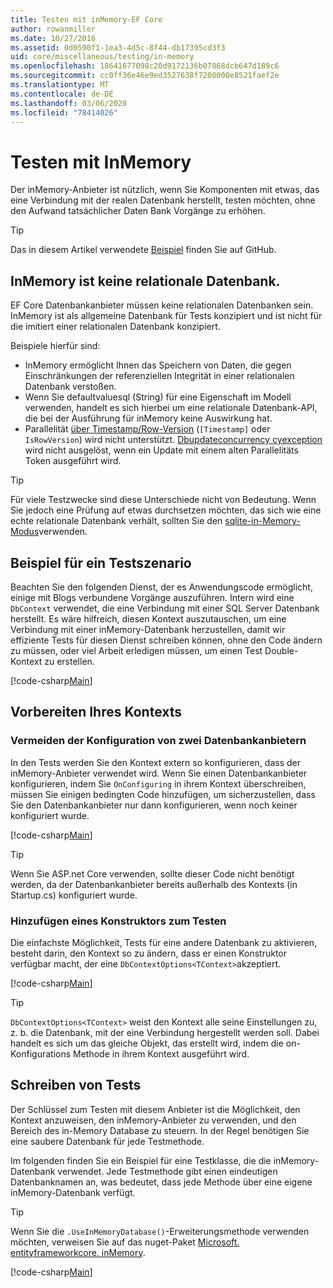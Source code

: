 ```yaml
---
title: Testen mit inMemory-EF Core
author: rowanmiller
ms.date: 10/27/2016
ms.assetid: 0d0590f1-1ea3-4d5c-8f44-db17395cd3f3
uid: core/miscellaneous/testing/in-memory
ms.openlocfilehash: 18641677098c20d9172136b07868dcb647d189c6
ms.sourcegitcommit: cc0ff36e46e9ed3527638f7208000e8521faef2e
ms.translationtype: MT
ms.contentlocale: de-DE
ms.lasthandoff: 03/06/2020
ms.locfileid: "78414026"
---
```

# <a name="testing-with-inmemory"></a>Testen mit InMemory

Der inMemory-Anbieter ist nützlich, wenn Sie Komponenten mit etwas, das eine Verbindung mit der realen Datenbank herstellt, testen möchten, ohne den Aufwand tatsächlicher Daten Bank Vorgänge zu erhöhen.

> [!TIP]  
> Das in diesem Artikel verwendete [Beispiel](https://github.com/dotnet/EntityFramework.Docs/tree/master/samples/core/Miscellaneous/Testing) finden Sie auf GitHub.

## <a name="inmemory-is-not-a-relational-database"></a>InMemory ist keine relationale Datenbank.

EF Core Datenbankanbieter müssen keine relationalen Datenbanken sein. InMemory ist als allgemeine Datenbank für Tests konzipiert und ist nicht für die imitiert einer relationalen Datenbank konzipiert.

Beispiele hierfür sind:

* InMemory ermöglicht Ihnen das Speichern von Daten, die gegen Einschränkungen der referenziellen Integrität in einer relationalen Datenbank verstoßen.
* Wenn Sie defaultvaluesql (String) für eine Eigenschaft im Modell verwenden, handelt es sich hierbei um eine relationale Datenbank-API, die bei der Ausführung für inMemory keine Auswirkung hat.
* Parallelität [über Timestamp/Row-Version](xref:core/modeling/concurrency#timestamprowversion) (`[Timestamp]` oder `IsRowVersion`) wird nicht unterstützt. [Dbupdateconcurrency cyexception](https://docs.microsoft.com/dotnet/api/microsoft.entityframeworkcore.dbupdateconcurrencyexception) wird nicht ausgelöst, wenn ein Update mit einem alten Parallelitäts Token ausgeführt wird.

> [!TIP]  
> Für viele Testzwecke sind diese Unterschiede nicht von Bedeutung. Wenn Sie jedoch eine Prüfung auf etwas durchsetzen möchten, das sich wie eine echte relationale Datenbank verhält, sollten Sie den [sqlite-in-Memory-Modus](sqlite.md)verwenden.

## <a name="example-testing-scenario"></a>Beispiel für ein Testszenario

Beachten Sie den folgenden Dienst, der es Anwendungscode ermöglicht, einige mit Blogs verbundene Vorgänge auszuführen. Intern wird eine `DbContext` verwendet, die eine Verbindung mit einer SQL Server Datenbank herstellt. Es wäre hilfreich, diesen Kontext auszutauschen, um eine Verbindung mit einer inMemory-Datenbank herzustellen, damit wir effiziente Tests für diesen Dienst schreiben können, ohne den Code ändern zu müssen, oder viel Arbeit erledigen müssen, um einen Test Double-Kontext zu erstellen.

[!code-csharp[Main](../../../../samples/core/Miscellaneous/Testing/BusinessLogic/BlogService.cs)]

## <a name="get-your-context-ready"></a>Vorbereiten Ihres Kontexts

### <a name="avoid-configuring-two-database-providers"></a>Vermeiden der Konfiguration von zwei Datenbankanbietern

In den Tests werden Sie den Kontext extern so konfigurieren, dass der inMemory-Anbieter verwendet wird. Wenn Sie einen Datenbankanbieter konfigurieren, indem Sie `OnConfiguring` in ihrem Kontext überschreiben, müssen Sie einigen bedingten Code hinzufügen, um sicherzustellen, dass Sie den Datenbankanbieter nur dann konfigurieren, wenn noch keiner konfiguriert wurde.

[!code-csharp[Main](../../../../samples/core/Miscellaneous/Testing/BusinessLogic/BloggingContext.cs#OnConfiguring)]

> [!TIP]  
> Wenn Sie ASP.net Core verwenden, sollte dieser Code nicht benötigt werden, da der Datenbankanbieter bereits außerhalb des Kontexts (in Startup.cs) konfiguriert wurde.

### <a name="add-a-constructor-for-testing"></a>Hinzufügen eines Konstruktors zum Testen

Die einfachste Möglichkeit, Tests für eine andere Datenbank zu aktivieren, besteht darin, den Kontext so zu ändern, dass er einen Konstruktor verfügbar macht, der eine `DbContextOptions<TContext>`akzeptiert.

[!code-csharp[Main](../../../../samples/core/Miscellaneous/Testing/BusinessLogic/BloggingContext.cs#Constructors)]

> [!TIP]  
> `DbContextOptions<TContext>` weist den Kontext alle seine Einstellungen zu, z. b. die Datenbank, mit der eine Verbindung hergestellt werden soll. Dabei handelt es sich um das gleiche Objekt, das erstellt wird, indem die on-Konfigurations Methode in ihrem Kontext ausgeführt wird.

## <a name="writing-tests"></a>Schreiben von Tests

Der Schlüssel zum Testen mit diesem Anbieter ist die Möglichkeit, den Kontext anzuweisen, den inMemory-Anbieter zu verwenden, und den Bereich des in-Memory Database zu steuern. In der Regel benötigen Sie eine saubere Datenbank für jede Testmethode.

Im folgenden finden Sie ein Beispiel für eine Testklasse, die die inMemory-Datenbank verwendet. Jede Testmethode gibt einen eindeutigen Datenbanknamen an, was bedeutet, dass jede Methode über eine eigene inMemory-Datenbank verfügt.

>[!TIP]
> Wenn Sie die `.UseInMemoryDatabase()`-Erweiterungsmethode verwenden möchten, verweisen Sie auf das nuget-Paket [Microsoft. entityframeworkcore. inMemory](https://www.nuget.org/packages/Microsoft.EntityFrameworkCore.InMemory/).

[!code-csharp[Main](../../../../samples/core/Miscellaneous/Testing/TestProject/InMemory/BlogServiceTests.cs)]
